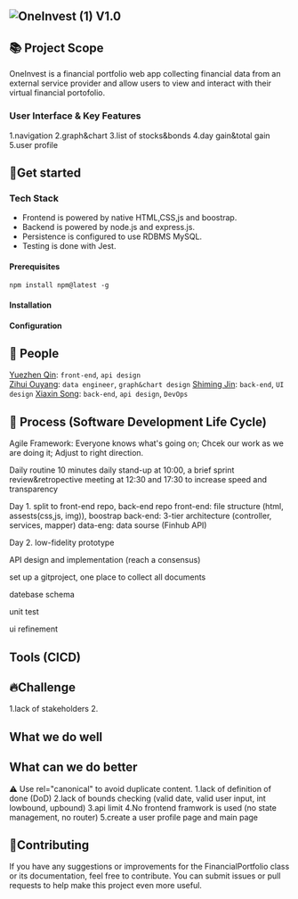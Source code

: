 ## ![OneInvest (1)](https://github.com/user-attachments/assets/1f050290-da3c-4eb9-82a3-0d8ec121e27e) V1.0

<!--## ![OneInvest](https://github.com/user-attachments/assets/adcab216-33d2-4fc9-b0a2-52b86feed5cf) V1.0-->


## 📚 Project Scope
OneInvest is a financial portfolio web app collecting financial data from an external service provider and allow users to view and interact with their virtual financial portofolio. 

### User Interface & Key Features
1.navigation
2.graph&chart
3.list of stocks&bonds
4.day gain&total gain
5.user profile


## 🚀Get started
### Tech Stack
* Frontend is powered by native HTML,CSS,js and boostrap.
* Backend is powered by node.js and express.js.
* Persistence is configured to use RDBMS MySQL.
* Testing is done with  Jest.



#### Prerequisites
```
npm install npm@latest -g
```
#### Installation

#### Configuration

## 💪 People
<a href="https://github.com/yuezhenqin" target="_blank">Yuezhen Qin</a>: `front-end`, `api design`
<br>
<a href="https://github.com/yuezhenqin" target="_blank">Zihui Ouyang</a>: `data engineer`, `graph&chart design`
<a href="https://github.com/yuezhenqin" target="_blank">Shiming Jin</a>: `back-end`, `UI design`
<a href="https://github.com/yuezhenqin" target="_blank">Xiaxin Song</a>: `back-end`, `api design`, `DevOps`



## 📝 Process (Software Development Life Cycle) 
Agile Framework: Everyone knows what's going on; Chcek our work as we are doing it; Adjust to right direction.

Daily routine
10 minutes daily stand-up at 10:00, a brief sprint review&retropective meeting at 12:30 and 17:30 to increase speed and transparency


Day 1.
split to front-end repo, back-end repo
front-end: file structure (html, assests(css,js, img)), boostrap
back-end: 3-tier architecture (controller, services, mapper)
data-eng: data sourse (Finhub API)

Day 2.
low-fidelity prototype

API design and implementation (reach a consensus)

set up a gitproject, one place to collect all documents



datebase schema


unit test

ui refinement


## Tools (CICD)


## 🔥Challenge
1.lack of stakeholders
2.

## What we do well
## What can we do better
⚠️ Use rel="canonical" to avoid duplicate content.
1.lack of definition of done (DoD)
2.lack of bounds checking (valid date, valid user input, int lowbound, upbound)
3.api limit
4.No frontend framwork is used (no state management, no router)
5.create a user profile page and main page

## 🎈Contributing
If you have any suggestions or improvements for the FinancialPortfolio class or its documentation, feel free to contribute. You can submit issues or pull requests to help make this project even more useful.
